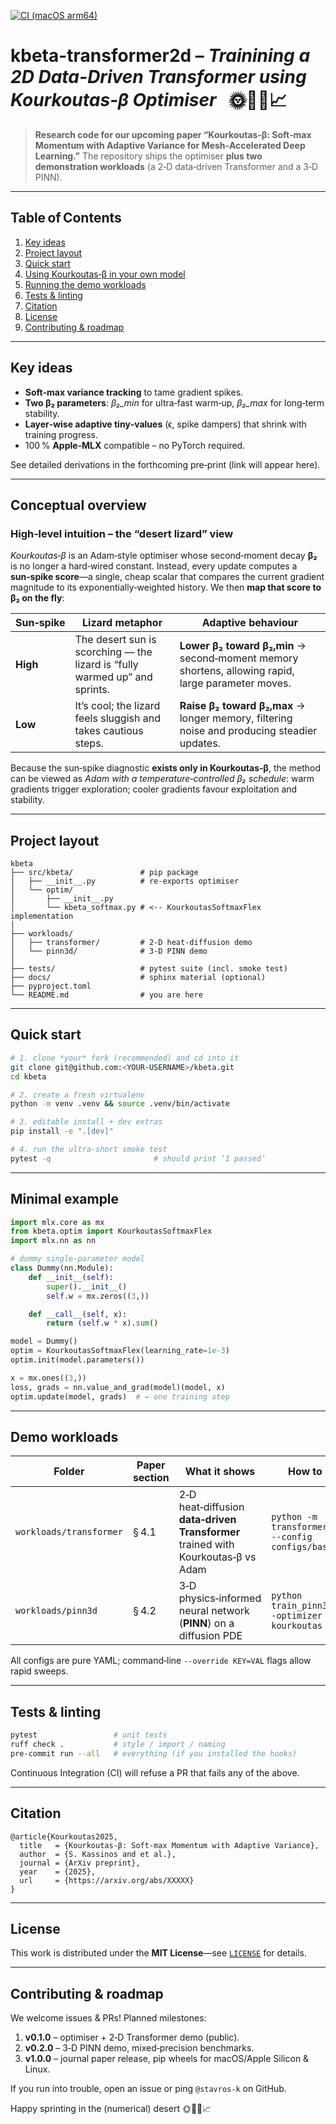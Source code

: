 [![CI (macOS arm64)](https://github.com/sck-at-ucy/kbeta-transformer2d/actions/workflows/ci.yml/badge.svg?branch=dev)](https://github.com/sck-at-ucy/kbeta-transformer2d/actions/workflows/ci.yml)
# kbeta-transformer2d – *Trainining a 2D Data-Driven Transformer using Kourkoutas‑β Optimiser*   🌞🦎🚀📈

> **Research code for our upcoming paper
> “Kourkoutas‑β: Soft‑max Momentum with Adaptive Variance for Mesh‑Accelerated Deep Learning.”**
> The repository ships the optimiser **plus two demonstration workloads** (a 2‑D data‑driven Transformer and a 3‑D PINN).

---

## Table of Contents
1. [Key ideas](#key-ideas)
2. [Project layout](#project-layout)
3. [Quick start](#quick-start)
4. [Using Kourkoutas‑β in your own model](#minimal-example)
5. [Running the demo workloads](#demo-workloads)
6. [Tests & linting](#tests--linting)
7. [Citation](#citation)
8. [License](#license)
9. [Contributing & roadmap](#contributing--roadmap)

---

## Key ideas

* **Soft‑max variance tracking** to tame gradient spikes.
* **Two β₂ parameters**:
  *β₂_min* for ultra‑fast warm‑up, *β₂_max* for long‑term stability.
* **Layer‑wise adaptive tiny‑values** (ϵ, spike dampers) that shrink with training progress.
* 100 % **Apple‑MLX** compatible – no PyTorch required.

See detailed derivations in the forthcoming pre‑print (link will appear here).

---

## Conceptual overview

### High‑level intuition – the “desert lizard” view
*Kourkoutas‑β* is an Adam‑style optimiser whose second‑moment decay **β₂** is no longer a hard‑wired constant.
Instead, every update computes a **sun‑spike score**—a single, cheap scalar that compares the current gradient magnitude to its exponentially‑weighted history.  We then **map that score to β₂ on the fly**:

| Sun‑spike | Lizard metaphor | Adaptive behaviour |
|-----------|-----------------|--------------------|
| **High**  | The desert sun is scorching — the lizard is “fully warmed up” and sprints. | **Lower β₂ toward β₂,min** → second‑moment memory shortens, allowing rapid, large parameter moves. |
| **Low**   | It’s cool; the lizard feels sluggish and takes cautious steps. | **Raise β₂ toward β₂,max** → longer memory, filtering noise and producing steadier updates. |

Because the sun‑spike diagnostic **exists only in Kourkoutas‑β**, the method can be viewed as *Adam with a temperature‑controlled β₂ schedule*: warm gradients trigger exploration; cooler gradients favour exploitation and stability.

---

## Project layout

```
kbeta
├── src/kbeta/               # pip package
│   ├── __init__.py          # re‑exports optimiser
│   └── optim/
│       ├── __init__.py
│       └── kbeta_softmax.py # <-- KourkoutasSoftmaxFlex implementation
│
├── workloads/
│   ├── transformer/         # 2‑D heat‑diffusion demo
│   └── pinn3d/              # 3‑D PINN demo
│
├── tests/                   # pytest suite (incl. smoke test)
├── docs/                    # sphinx material (optional)
├── pyproject.toml
└── README.md                # you are here
```

---

## Quick start

```bash
# 1. clone *your* fork (recommended) and cd into it
git clone git@github.com:<YOUR-USERNAME>/kbeta.git
cd kbeta

# 2. create a fresh virtualenv
python -m venv .venv && source .venv/bin/activate

# 3. editable install + dev extras
pip install -e ".[dev]"

# 4. run the ultra‑short smoke test
pytest -q                       # should print ‘1 passed’
```

---

## Minimal example

```python
import mlx.core as mx
from kbeta.optim import KourkoutasSoftmaxFlex
import mlx.nn as nn

# dummy single‑parameter model
class Dummy(nn.Module):
    def __init__(self):
        super().__init__()
        self.w = mx.zeros((3,))

    def __call__(self, x):
        return (self.w * x).sum()

model = Dummy()
optim = KourkoutasSoftmaxFlex(learning_rate=1e-3)
optim.init(model.parameters())

x = mx.ones((3,))
loss, grads = nn.value_and_grad(model)(model, x)
optim.update(model, grads)  # ← one training step
```

---

## Demo workloads

| Folder | Paper section | What it shows | How to run |
|--------|---------------|---------------|------------|
| `workloads/transformer` | § 4.1 | 2‑D heat‑diffusion **data‑driven Transformer** trained with Kourkoutas‑β vs Adam | `python -m transformer.Train --config configs/base.yaml` |
| `workloads/pinn3d` | § 4.2 | 3‑D physics‑informed neural network (**PINN**) on a diffusion PDE | `python train_pinn3d.py --optimizer kourkoutas` |

All configs are pure YAML; command‑line `--override KEY=VAL` flags allow rapid sweeps.

---

## Tests & linting

```bash
pytest                 # unit tests
ruff check .           # style / import / naming
pre-commit run --all   # everything (if you installed the hooks)
```

Continuous Integration (CI) will refuse a PR that fails any of the above.

---

## Citation

```
@article{Kourkoutas2025,
  title   = {Kourkoutas‑β: Soft‑max Momentum with Adaptive Variance},
  author  = {S. Kassinos and et al.},
  journal = {ArXiv preprint},
  year    = {2025},
  url     = {https://arxiv.org/abs/XXXXX}
}
```

---

## License

This work is distributed under the **MIT License**—see [`LICENSE`](LICENSE) for details.

---

## Contributing & roadmap

We welcome issues & PRs!
Planned milestones:

1. **v0.1.0** – optimiser + 2‑D Transformer demo (public).
2. **v0.2.0** – 3‑D PINN demo, mixed‑precision benchmarks.
3. **v1.0.0** – journal paper release, pip wheels for macOS/Apple Silicon & Linux.

If you run into trouble, open an issue or ping `@stavros‑k` on GitHub.

Happy sprinting in the (numerical) desert 🌞🦎🚀📈
